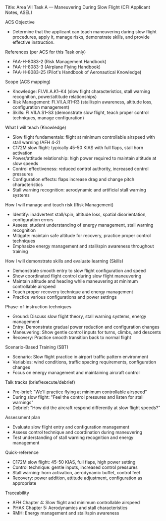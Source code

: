 Title: Area VII Task A — Maneuvering During Slow Flight (CFI Applicant Notes, ASEL)

ACS Objective
- Determine that the applicant can teach maneuvering during slow flight procedures, apply it, manage risks, demonstrate skills, and provide effective instruction.

References (per ACS for this Task only)
- FAA-H-8083-2 (Risk Management Handbook)
- FAA-H-8083-3 (Airplane Flying Handbook)
- FAA-H-8083-25 (Pilot's Handbook of Aeronautical Knowledge)

Scope (ACS mapping)
- Knowledge: FI.VII.A.K1–K4 (slow flight characteristics, stall warning recognition, power/attitude relationships)
- Risk Management: FI.VII.A.R1–R3 (stall/spin awareness, altitude loss, configuration management)
- Skills: FI.VII.A.S1–S3 (demonstrate slow flight, teach proper control techniques, manage configuration)

What I will teach (Knowledge)
- Slow flight fundamentals: flight at minimum controllable airspeed with stall warning (AFH 4-2)
- C172M slow flight: typically 45-50 KIAS with full flaps, stall horn activation
- Power/attitude relationship: high power required to maintain altitude at slow speeds
- Control effectiveness: reduced control authority, increased control pressures
- Configuration effects: flaps increase drag and change pitch characteristics
- Stall warning recognition: aerodynamic and artificial stall warning systems

How I will manage and teach risk (Risk Management)
- Identify: inadvertent stall/spin, altitude loss, spatial disorientation, configuration errors
- Assess: student understanding of energy management, stall warning recognition
- Mitigate: maintain safe altitude for recovery, practice proper control techniques
- Emphasize energy management and stall/spin awareness throughout training

How I will demonstrate skills and evaluate learning (Skills)
- Demonstrate smooth entry to slow flight configuration and speed
- Show coordinated flight control during slow flight maneuvering
- Maintain altitude and heading while maneuvering at minimum controllable airspeed
- Teach proper recovery technique and energy management
- Practice various configurations and power settings

Phase-of-instruction techniques
- Ground: Discuss slow flight theory, stall warning systems, energy management
- Entry: Demonstrate gradual power reduction and configuration changes
- Maneuvering: Show gentle control inputs for turns, climbs, and descents
- Recovery: Practice smooth transition back to normal flight

Scenario-Based Training (SBT)
- Scenario: Slow flight practice in airport traffic pattern environment
- Variables: wind conditions, traffic spacing requirements, configuration changes
- Focus on energy management and maintaining aircraft control

Talk tracks (brief/execute/debrief)
- Pre-brief: "We'll practice flying at minimum controllable airspeed"
- During slow flight: "Feel the control pressures and listen for stall warnings"
- Debrief: "How did the aircraft respond differently at slow flight speeds?"

Assessment plan
- Evaluate slow flight entry and configuration management
- Assess control technique and coordination during maneuvering
- Test understanding of stall warning recognition and energy management

Quick-reference
- C172M slow flight: 45-50 KIAS, full flaps, high power setting
- Control technique: gentle inputs, increased control pressures
- Stall warning: horn activation, aerodynamic buffet, control feel
- Recovery: power addition, attitude adjustment, configuration as appropriate

Traceability
- AFH Chapter 4: Slow flight and minimum controllable airspeed
- PHAK Chapter 5: Aerodynamics and stall characteristics
- RMH: Energy management and stall/spin awareness
